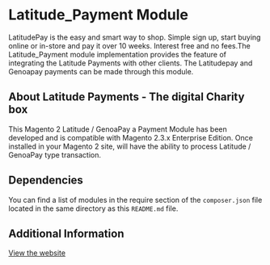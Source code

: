 # Latitude_Payment Module

LatitudePay is the easy and smart way to shop. Simple sign up, start buying online or in-store and pay it over 10 weeks. Interest free and no fees.The Latitude_Payment module implementation provides the feature of integrating the Latitude Payments with other clients. The Latitudepay and Genoapay payments can be made through this module.

## About Latitude Payments - The digital Charity box

This Magento 2 Latitude / GenoaPay a Payment Module has been developed and is compatible with Magento 2.3.x Enterprise Edition.  Once installed in your Magento 2 site, will have the ability to process Latitude / GenoaPay type transaction. 

## Dependencies

You can find a list of modules in the require section of the `composer.json` file located in the
same directory as this `README.md` file.


## Additional Information

[View the website](https://www.latitudepay.com/how-it-works/)